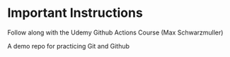 # Important Instructions
Follow along with the Udemy Github Actions Course (Max Schwarzmuller)

A demo repo for practicing Git and Github
